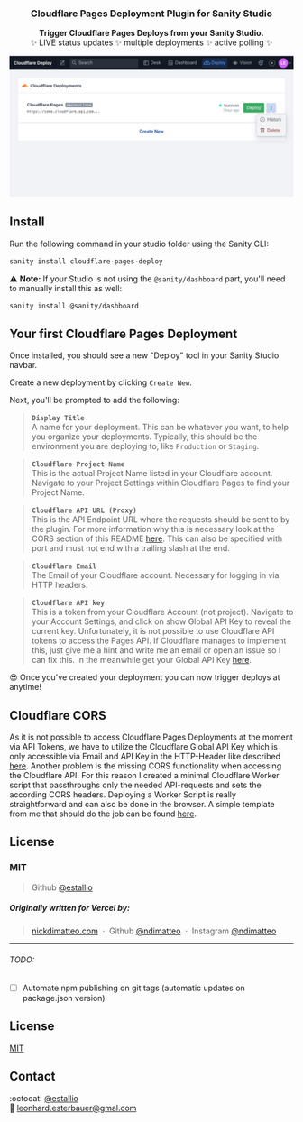 <h3 align="center">
  Cloudflare Pages Deployment Plugin for Sanity Studio
</h3>
<p align="center">
  <strong>Trigger Cloudflare Pages Deploys from your Sanity Studio.</strong><br />
✨ LIVE status updates ✨ multiple deployments ✨ active polling ✨
</p>

![Screenshot](https://github.com/estallio/sanity-plugin-cloudflare-pages-deploy/blob/main/img/screenshot.jpg)

## Install

Run the following command in your studio folder using the Sanity CLI:

```sh
sanity install cloudflare-pages-deploy
```

⚠️ **Note:** If your Studio is not using the `@sanity/dashboard` part, you'll need to manually install this as well:

```sh
sanity install @sanity/dashboard
```

## Your first Cloudflare Pages Deployment

Once installed, you should see a new "Deploy" tool in your Sanity Studio navbar.

Create a new deployment by clicking `Create New`.

Next, you'll be prompted to add the following:

> **`Display Title`**<br />
> A name for your deployment. This can be whatever you want, to help you organize your deployments. Typically, this should be the environment you are deploying to, like `Production` or `Staging`.

> **`Cloudflare Project Name`**<br />
> This is the actual Project Name listed in your Cloudflare account. Navigate to your Project Settings within Cloudflare Pages to find your Project Name.

> **`Cloudflare API URL (Proxy)`**<br />
> This is the API Endpoint URL where the requests should be sent to by the plugin. For more information why this is necessary look at the CORS section of this README [here](#cloudflare-cors). This can also be specified with port and must not end with a trailing slash at the end.

> **`Cloudflare Email`**<br />
> The Email of your Cloudflare account. Necessary for logging in via HTTP headers.

> **`Cloudflare API key`**<br />
> This is a token from your Cloudflare Account (not project). Navigate to your Account Settings, and click on show Global API Key to reveal the current key. Unfortunately, it is not possible to use Cloudflare API tokens to access the Pages API. If Cloudflare manages to implement this, just give me a hint and write me an email or open an issue so I can fix this. In the meanwhile get your Global API Key [here](https://dash.cloudflare.com/profile/api-tokens).

😎 Once you've created your deployment you can now trigger deploys at anytime!

## Cloudflare CORS

As it is not possible to access Cloudflare Pages Deployments at the moment via API Tokens, we have to utilize the Cloudflare Global API Key which is only accessible via Email and API Key in the HTTP-Header like described [here](https://developers.cloudflare.com/pages/platform/api). Another problem is the missing CORS functionality when accessing the Cloudflare API. For this reason I created a minimal Cloudflare Worker script that passthroughs only the needed API-requests and sets the according CORS headers. Deploying a Worker Script is really straightforward and can also be done in the browser. A simple template from me that should do the job can be found [here](https://github.com/estallio/cloudflare-pages-deployments-api-proxy).

## License

### MIT

> Github [@estallio](https://github.com/estallio) &nbsp;

##### Originally written for Vercel by:

> [nickdimatteo.com](https://nickdimatteo.com) &nbsp;&middot;&nbsp;
> Github [@ndimatteo](https://github.com/ndimatteo) &nbsp;&middot;&nbsp;
> Instagram [@ndimatteo](https://instagram.com/ndimatteo)
---
###### TODO:
- [ ] Automate npm publishing on git tags (automatic updates on package.json version)

## License

[MIT](https://github.com/estallio/sanity-plugin-cloudflare-pages-deploy/blob/main/LICENSE)

## Contact
:octocat: [@estallio](https://github.com/estallio)\
:email: [leonhard.esterbauer@gmal.com](mailto:leonhard.esterbauer@gmail.com)
